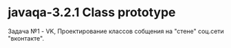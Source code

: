 # javaqa-3.2.1 Class prototype

Задача №1 - VK, Проектирование классов собщения на "стене" соц.сети "вконтакте".